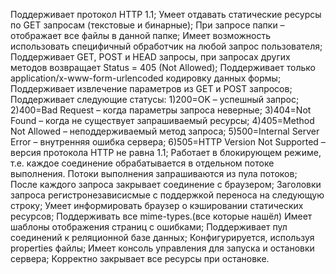 Поддерживает протокол HTTP 1.1;
Умеет отдавать статические ресурсы по GET запросам (текстовые и бинарные);
При запросе папки – отображает все файлы в данной папке;
Имеет возможность использовать специфичный обработчик на любой запрос пользователя;
Поддерживает GET, POST и HEAD запросы, при запросах других методов возвращает Status = 405 (Not Allowed);
Поддерживает только application/x-www-form-urlencoded кодировку данных формы;
Поддерживает извлечение параметров из GET и POST запросов;
Поддерживает следующие статусы:
    1)200=OK – успешный запрос;
    2)400=Bad Request – когда параметры запроса неверные;
    3)404=Not Found – когда не существует запрашиваемый ресурсы;
    4)405=Method Not Allowed – неподдерживаемый метод запроса;
    5)500=Internal Server Error – внутренняя ошибка сервера;
    6)505=HTTP Version Not Supported – версия протокола HTTP не равна 1.1;
Работает в блокирующем режиме, т.е. каждое соединение обрабатывается в отдельном потоке выполнения. Потоки выполнения запрашиваются из пула потоков;
После каждого запроса закрывает соединение с браузером;
Заголовки запроса регистронезависисмые с поддержкой переноса на следующую строку;
Умеет информировать браузер о кэшировании статических ресурсов;
Поддерживать все mime-types.(все которые нашёл)
Имеет шаблоны отображения страниц с ошибками;
Поддерживает пул соединений к реляционной базе данных;
Конфигурируется, используя properties файлы;
Имеет консоль управления для запуска и остановки сервера;
Корректно закрывает все ресурсы при остановке.
